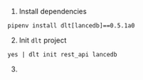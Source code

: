 1. Install dependencies
```shell
pipenv install dlt[lancedb]==0.5.1a0
```
2. Init `dlt` project
```shell
yes | dlt init rest_api lancedb
```
3. 